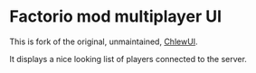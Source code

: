 # Factorio mod multiplayer UI
This is fork of the original, unmaintained, [ChlewUI](https://github.com/HarasimowiczKamil/factorio-mod-chlew-ui). 

It displays a nice looking list of players connected to the server.
